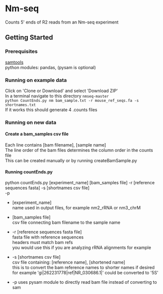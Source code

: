 # Nm-seq

Counts 5' ends of R2 reads from an Nm-seq experiment

## Getting Started

### Prerequisites  
[samtools](http://www.htslib.org)  
python modules: pandas, (pysam is optional)

### Running on example data  
Click on 'Clone or Download' and select 'Download ZIP'  
In a terminal navigate to this directory `nmseq-master`  
```python CountEnds.py nm bam_sample.txt -r mouse_ref_seqs.fa -s shortnames.txt```  
If it works this should generate 4 .counts files 

### Running on new data  

#### Create a bam_samples csv file  
Each line contains [bam filename], [sample name]  
The line order of the bam files determines the column order in the counts file    
This can be created manually or by running createBamSample.py

#### Running countEnds.py  
python countEnds.py [experiment_name] [bam_samples file] 
-r [reference sequences fasta] 
-s [shortnames csv file]  
-p

* [experiment_name]  
name used in output files, for example nm2_rRNA or nm3_chrM

* [bam_samples file]  
csv file connecting bam filename to the sample name

* -r [reference sequences fasta file]  
fasta file with reference sequences  
headers must match bam refs  
you would use this if you are analyzing rRNA alignments for example

* -s [shortnames csv file]  
csv file containing: [reference name], [shortened name]  
this is to convert the bam reference names to shorter names if desired  
for example 'gi|262231778|ref|NR_030686.1|' could be converted to '5S'

* -p
uses pysam module to directly read bam file instead of converting to sam
